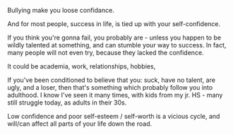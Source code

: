 Bullying make you loose confidance. 

And for most people, success in life, is tied up with your self-confidence.

If you think you're gonna fail, you probably are - unless you happen to be wildly talented at something, and can stumble your way to success. In fact, many people will not even try, because they lacked the confidence.

It could be academia, work, relationships, hobbies,

If you've been conditioned to believe that you: suck, have no talent, are ugly, and a loser, then that's something which probably follow you into adulthood. I know I've seen it many times, with kids from my jr. HS - many still struggle today, as adults in their 30s.

Low confidence and poor self-esteem / self-worth is a vicious cycle, and will/can affect all parts of your life down the road.
